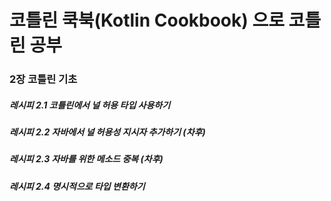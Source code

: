 # 코틀린 쿡북(Kotlin Cookbook) 으로 코틀린 공부

### 2장 코틀린 기초
##### 레시피 2.1 코틀린에서 널 허용 타입 사용하기
##### 레시피 2.2 자바에서 널 허용성 지시자 추가하기 (차후)
##### 레시피 2.3 자바를 위한 메소드 중복 (차후)
##### 레시피 2.4 명시적으로 타입 변환하기